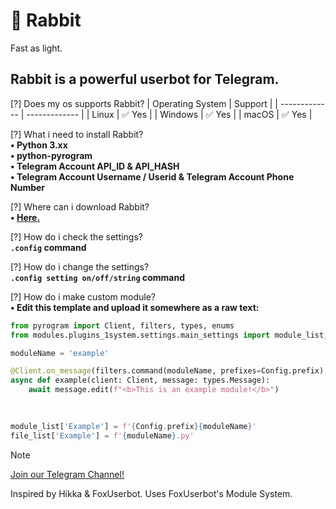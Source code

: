 # 🐇 Rabbit
Fast as light.

## Rabbit is a powerful userbot for Telegram.

[?] Does my os supports Rabbit?
| Operating System  | Support |
| ------------- | ------------- |
| Linux  | ✅ Yes |
| Windows  | ✅ Yes |
| macOS    | ✅ Yes  |

[?] What i need to install Rabbit?\
**• Python 3.xx**\
**• python-pyrogram**\
**• Telegram Account API_ID & API_HASH**\
**• Telegram Account Username / Userid & Telegram Account Phone Number**

[?] Where can i download Rabbit?\
**• [Here.](https://github.com/realbxnnie/rabbit/releases/latest)**

[?] How do i check the settings?\
**`.config` command**

[?] How do i change the settings?\
**`.config setting on/off/string` command**

[?] How do i make custom module?\
**• Edit this template and upload it somewhere as a raw text:**
```python
from pyrogram import Client, filters, types, enums
from modules.plugins_1system.settings.main_settings import module_list, file_list, Config

moduleName = 'example'

@Client.on_message(filters.command(moduleName, prefixes=Config.prefix) & filters.me)
async def example(client: Client, message: types.Message):
    await message.edit(f"<b>This is an example module!</b>")
    
    

module_list['Example'] = f'{Config.prefix}{moduleName}'
file_list['Example'] = f'{moduleName}.py'
```
>[!NOTE]
> [Join our Telegram Channel!](rabbit_userbot.t.me)

Inspired by Hikka & FoxUserbot.
Uses FoxUserbot's Module System.
